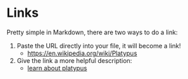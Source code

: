 # Links

Pretty simple in Markdown, there are two ways to do a link:

1. Paste the URL directly into your file, it will become a link!
   - https://en.wikipedia.org/wiki/Platypus
2. Give the link a more helpful description:
   - [learn about platypus](https://en.wikipedia.org/wiki/Platypus)
